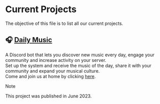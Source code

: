 # Current Projects
The objective of this file is to list all our current projects.

## 🎧 [Daily Music](https://discord.com/application-directory/1115972980984516719)
A Discord bot that lets you discover new music every day, engage your community and increase activity on your server.                                                                                                    
Set up the system and receive the music of the day, share it with your community and expand your musical culture.                                                                                                      
Come and join us at home by clicking [here](https://discord.gg/5qeTFAEE6V).

> [!NOTE]  
> This project was published in June 2023.
